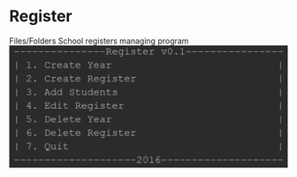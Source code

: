 # Register
Files/Folders School registers managing program
![alt tag](https://github.com/JakubKacperski/Register/blob/master/Register.jpg)
